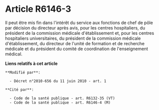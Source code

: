 # Article R6146-3

Il peut être mis fin dans l'intérêt du service aux fonctions de chef de pôle par décision du directeur après avis, pour les
centres hospitaliers, du président de la commission médicale d'établissement et, pour les centres hospitaliers
universitaires, du président de la commission médicale d'établissement, du directeur de l'unité de formation et de recherche
médicale et du président du comité de coordination de l'enseignement médical.

**Liens relatifs à cet article**

	**Modifié par**:

	  - Décret n°2010-656 du 11 juin 2010 - art. 1

	**Cité par**:

	  - Code de la santé publique - art. R6132-35 (VT)
	  - Code de la santé publique - art. R6146-4 (M)
